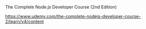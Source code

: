 The Complete Node.js Developer Course (2nd Edition)

https://www.udemy.com/the-complete-nodejs-developer-course-2/learn/v4/content

